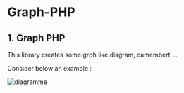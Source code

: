 # Graph-PHP

## 1. Graph PHP

This library creates some grph like diagram, camembert ...

Consider below an example :

![diagramme](https://user-images.githubusercontent.com/67794100/163603010-2d28850c-7c5a-4eea-b748-4b82f2f303fd.png)
